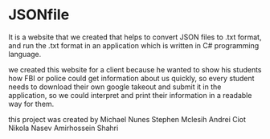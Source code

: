 # JSONfile
It is a website that we created that helps to convert JSON files to .txt format, and run the .txt format in an application which is written in C# programming language.

we created this website for a client because he wanted to show his students how FBI or police could get information about us quickly, so every student needs to download their own google takeout and submit it in the application, so we could interpret and print their information in a readable way for them.



this project was created by 
Michael Nunes
Stephen Mclesih 
Andrei Ciot 
Nikola Nasev 
Amirhossein Shahri
